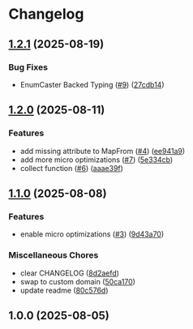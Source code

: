 # Changelog

## [1.2.1](https://github.com/ALameLlama/carapace/compare/v1.2.0...v1.2.1) (2025-08-19)


### Bug Fixes

* EnumCaster Backed Typing ([#9](https://github.com/ALameLlama/carapace/issues/9)) ([27cdb14](https://github.com/ALameLlama/carapace/commit/27cdb143a3430823eef82188b18bf9a9d45d4fa3))

## [1.2.0](https://github.com/ALameLlama/carapace/compare/v1.1.0...v1.2.0) (2025-08-11)


### Features

* add missing attribute to MapFrom ([#4](https://github.com/ALameLlama/carapace/issues/4)) ([ee941a9](https://github.com/ALameLlama/carapace/commit/ee941a93e31f05f27d94e9682c2cb20ef60b4e80))
* add more micro optimizations ([#7](https://github.com/ALameLlama/carapace/issues/7)) ([5e334cb](https://github.com/ALameLlama/carapace/commit/5e334cbab7f38819d0000dcf17adf8037b576684))
* collect function ([#6](https://github.com/ALameLlama/carapace/issues/6)) ([aaae39f](https://github.com/ALameLlama/carapace/commit/aaae39f3073ca05f66e42c3a8c53bf49a5e2ffab))

## [1.1.0](https://github.com/ALameLlama/carapace/compare/v1.0.0...v1.1.0) (2025-08-08)


### Features

* enable micro optimizations ([#3](https://github.com/ALameLlama/carapace/issues/3)) ([9d43a70](https://github.com/ALameLlama/carapace/commit/9d43a70b27923728a0d059e86cd746d56b2316d2))


### Miscellaneous Chores

* clear CHANGELOG ([8d2aefd](https://github.com/ALameLlama/carapace/commit/8d2aefd6e439443ef16f567c1c38249005ede4a7))
* swap to custom domain ([50ca170](https://github.com/ALameLlama/carapace/commit/50ca17003ee679447316a76ea35e7113e37643aa))
* update readme ([80c576d](https://github.com/ALameLlama/carapace/commit/80c576dfe31c2c5b76b49f101a3f80c012da6a4b))

## 1.0.0 (2025-08-05)
